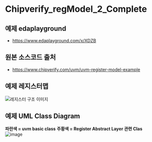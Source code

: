 # Chipverify_regModel_2_Complete


## 예제 edaplayground
* https://www.edaplayground.com/x/XDZB

## 원본 소스코드 출처
* https://www.chipverify.com/uvm/uvm-register-model-example

## 예제 레지스터맵
<img src="https://www.chipverify.com/images/uvm/design.png" alt="레지스터 구조 이미지" />

## 예제 UML Class Diagram

**파란색 = uvm basic class**
**주황색 = Register Abstract Layer 관련 Clas**
![image](https://user-images.githubusercontent.com/12408453/150977315-e4c6eb8b-5676-4baa-af42-28c1a93b635a.png)
